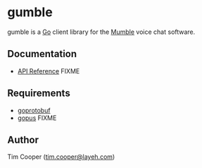 # gumble

gumble is a [Go](https://golang.org/) client library for the
[Mumble](http://mumble.info) voice chat software.

## Documentation

- [API Reference](https://godoc.org/github.com/-----/gumble) FIXME

## Requirements

- [goprotobuf](https://code.google.com/p/goprotobuf/)
- [gopus](https://github.com/-----/gopus) FIXME

## Author

Tim Cooper (<tim.cooper@layeh.com>)
